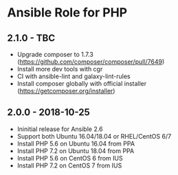 # Ansible Role for PHP

## 2.1.0 - TBC

  - Upgrade composer to 1.7.3 (<https://github.com/composer/composer/pull/7649>)
  - Install more dev tools with cgr
  - CI with ansible-lint and galaxy-lint-rules
  - Install composer globally with official installer (<https://getcomposer.org/installer>)

## 2.0.0 - 2018-10-25

  - Ininitial release for Ansible 2.6
  - Support both Ubuntu 16.04/18.04 or RHEL/CentOS 6/7
  - Install PHP 5.6 on Ubuntu 16.04 from PPA
  - Install PHP 7.2 on Ubuntu 18.04 from PPA
  - Install PHP 5.6 on CentOS 6 from IUS
  - Install PHP 7.2 on CentOS 7 from IUS

